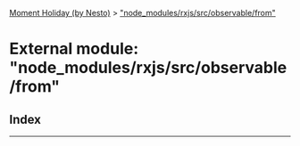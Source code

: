 [Moment Holiday (by Nesto)](../README.md) > ["node_modules/rxjs/src/observable/from"](../modules/_node_modules_rxjs_src_observable_from_.md)

# External module: "node_modules/rxjs/src/observable/from"

## Index

---

